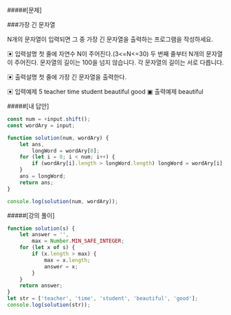 #####[문제]

###가장 긴 문자열

N개의 문자열이 입력되면 그 중 가장 긴 문자열을 출력하는 프로그램을 작성하세요.

▣ 입력설명
첫 줄에 자연수 N이 주어진다.(3<=N<=30)
두 번째 줄부터 N개의 문자열이 주어진다. 문자열의 길이는 100을 넘지 않습니다. 각 문자열의 길이는 서로 다릅니다.

▣ 출력설명
첫 줄에 가장 긴 문자열을 출력한다.

▣ 입력예제
5
teacher
time
student
beautiful
good
▣ 출력예제
beautiful

#####[내 답안]

```js
const num = +input.shift();
const wordAry = input;

function solution(num, wordAry) {
    let ans,
        longWord = wordAry[0];
    for (let i = 0; i < num; i++) {
        if (wordAry[i].length > longWord.length) longWord = wordAry[i];
    }
    ans = longWord;
    return ans;
}

console.log(solution(num, wordAry));
```

#####[강의 풀이]

```js
function solution(s) {
    let answer = '',
        max = Number.MIN_SAFE_INTEGER;
    for (let x of s) {
        if (x.length > max) {
            max = x.length;
            answer = x;
        }
    }
    return answer;
}
let str = ['teacher', 'time', 'student', 'beautiful', 'good'];
console.log(solution(str));
```
